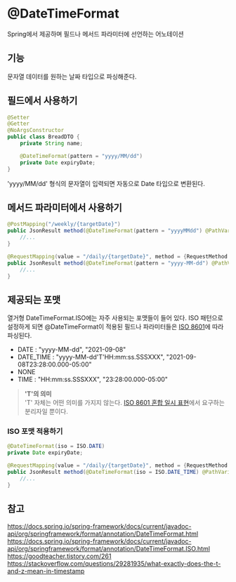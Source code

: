 # @DateTimeFormat
Spring에서 제공하며 필드나 메서드 파라미터에 선언하는 어노테이션

## 기능
문자열 데이터를 원하는 날짜 타입으로 파싱해준다. 

## 필드에서 사용하기
```java
@Setter
@Getter
@NoArgsConstructor
public class BreadDTO {
	private String name;

	@DateTimeFormat(pattern = "yyyy/MM/dd")
	private Date expiryDate;
}
```

'yyyy/MM/dd' 형식의 문자열이 입력되면 자동으로 Date 타입으로 변환된다. 

## 메서드 파라미터에서 사용하기

```java
@PostMapping("/weekly/{targetDate}")
public JsonResult method(@DateTimeFormat(pattern = "yyyyMMdd") @PathVariable("value") Date date) {
	//...
}
```

```java
@RequestMapping(value = "/daily/{targetDate}", method = {RequestMethod.POST, RequestMethod.GET}) 
public JsonResult method(@DateTimeFormat(pattern = "yyyy-MM-dd") @PathVariable(value = "targetDate") LocalDate targetDate) { 
	//...
}
```

## 제공되는 포맷
열거형 DateTimeFormat.ISO에는 자주 사용되는 포맷들이 들어 있다. ISO 패턴으로 설정하게 되면 @DateTimeFormat이 적용된 필드나 파라미터들은 [ISO 8601](https://ko.wikipedia.org/wiki/ISO_8601)에 따라 파싱된다.

- DATE : "yyyy-MM-dd", "2021-09-08"
- DATE_TIME : "yyyy-MM-dd'T'HH:mm:ss.SSSXXX", "2021-09-08T23:28:00.000-05:00"
- NONE 
- TIME : "HH:mm:ss.SSSXXX", "23:28:00.000-05:00"

> **'T'의 의미**  
> 'T' 자체는 어떤 의미를 가지지 않는다. [ISO 8601 혼합 일시 표현](https://ko.wikipedia.org/wiki/ISO_8601#%ED%98%BC%ED%95%A9_%EC%9D%BC%EC%8B%9C_%ED%91%9C%ED%98%84)에서 요구하는 분리자일 뿐이다.  

### ISO 포맷 적용하기
```java
@DateTimeFormat(iso = ISO.DATE)
private Date expiryDate;
```

```java
@RequestMapping(value = "/daily/{targetDate}", method = {RequestMethod.POST, RequestMethod.GET}) 
public JsonResult method(@DateTimeFormat(iso = ISO.DATE_TIME) @PathVariable(value = "targetDate") LocalDate targetDate) { 
	//...
}
```
## 참고
https://docs.spring.io/spring-framework/docs/current/javadoc-api/org/springframework/format/annotation/DateTimeFormat.html  
https://docs.spring.io/spring-framework/docs/current/javadoc-api/org/springframework/format/annotation/DateTimeFormat.ISO.html  
https://goodteacher.tistory.com/261  
https://stackoverflow.com/questions/29281935/what-exactly-does-the-t-and-z-mean-in-timestamp  